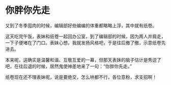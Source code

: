 # 你胖你先走

又到了冬季囤肉的时候，编辑部好些编编的体重都略略上浮，其中就有纸卷。 

这天吃完午饭，表妹和纸卷一起回办公室，到了编辑部的时候，因为两人并肩走，一下子便堵在了门口。表妹心想，我就发扬风格吧，于是往后撤了撤，示意纸卷先进去。 

本来呢，这确实是温馨和谐、互敬互爱的一幕，但那天表妹的脑子估计是秀逗了吧，在往后退的时候，居然鬼使神差地来了一句：“你胖你先走。” 

纸卷现在还不理表妹呢，说是要绝交，怎么哄都不行，各位意粉，求支招啊！